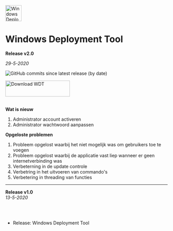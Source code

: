 <img src="https://github.com/jebr/windows-deployment-tool/blob/master/src/icons/wdt-logo.png" alt="Windows Deployment Tool" width="50" height="50"></img>

# Windows Deployment Tool

**Release v2.0**  

*29-5-2020*

![GitHub commits since latest release (by date)](https://img.shields.io/github/commits-since/jebr/windows-deployment-tool/v2.0?color=green)

<a href="https://github.com/jebr/windows-deployment-tool/releases" alt="Download">
    <img src="src/icons/download.png" alt="Download WDT" width="200" height="50"></a>

</br>
</br>

**Wat is nieuw**
1. Administrator account activeren
2. Administrator wachtwoord aanpassen

**Opgeloste problemen**
1. Probleem opgelost waarbij het niet mogelijk was om gebruikers toe te voegen
2. Probleem opgelost waarbij de applicatie vast liep wanneer er geen internetverbinding was
3. Verbeterning in de update controle
4. Verbetring in het uitvoeren van commando's
5. Verbetering in threading van functies


---

**Release v1.0**  
*13-5-2020*

</br>
</br>

- Release: Windows Deployment Tool